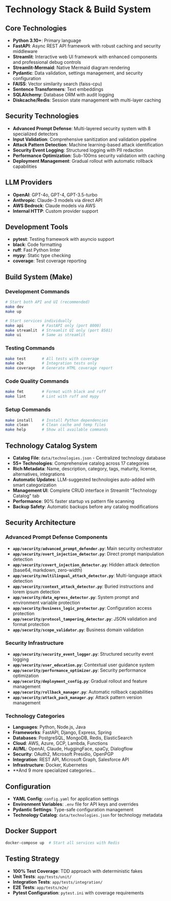 # Technology Stack & Build System

## Core Technologies

- **Python 3.10+**: Primary language
- **FastAPI**: Async REST API framework with robust caching and security middleware
- **Streamlit**: Interactive web UI framework with enhanced components and professional debug controls
- **Streamlit-Mermaid**: Native Mermaid diagram rendering
- **Pydantic**: Data validation, settings management, and security configuration
- **FAISS**: Vector similarity search (faiss-cpu)
- **Sentence Transformers**: Text embeddings
- **SQLAlchemy**: Database ORM with audit logging
- **Diskcache/Redis**: Session state management with multi-layer caching

## Security Technologies

- **Advanced Prompt Defense**: Multi-layered security system with 8 specialized detectors
- **Input Validation**: Comprehensive sanitization and validation pipeline
- **Attack Pattern Detection**: Machine learning-based attack identification
- **Security Event Logging**: Structured logging with PII redaction
- **Performance Optimization**: Sub-100ms security validation with caching
- **Deployment Management**: Gradual rollout with automatic rollback capabilities

## LLM Providers

- **OpenAI**: GPT-4o, GPT-4, GPT-3.5-turbo
- **Anthropic**: Claude-3 models via direct API
- **AWS Bedrock**: Claude models via AWS
- **Internal HTTP**: Custom provider support

## Development Tools

- **pytest**: Testing framework with asyncio support
- **black**: Code formatting
- **ruff**: Fast Python linter
- **mypy**: Static type checking
- **coverage**: Test coverage reporting

## Build System (Make)

### Development Commands

```bash
# Start both API and UI (recommended)
make dev
make up

# Start services individually
make api        # FastAPI only (port 8000)
make streamlit  # Streamlit UI only (port 8501)
make ui         # Same as streamlit
```

### Testing Commands

```bash
make test       # All tests with coverage
make e2e        # Integration tests only
make coverage   # Generate HTML coverage report
```

### Code Quality Commands

```bash
make fmt        # Format with black and ruff
make lint       # Lint with ruff and mypy
```

### Setup Commands

```bash
make install    # Install Python dependencies
make clean      # Clean cache and temp files
make help       # Show all available commands
```

## Technology Catalog System

- **Catalog File**: `data/technologies.json` - Centralized technology database
- **55+ Technologies**: Comprehensive catalog across 17 categories
- **Rich Metadata**: Name, description, category, tags, maturity, license, alternatives, integrations
- **Automatic Updates**: LLM-suggested technologies auto-added with smart categorization
- **Management UI**: Complete CRUD interface in Streamlit "Technology Catalog" tab
- **Performance**: 90% faster startup vs pattern file scanning
- **Backup Safety**: Automatic backups before any catalog modifications

## Security Architecture

### Advanced Prompt Defense Components

- **`app/security/advanced_prompt_defender.py`**: Main security orchestrator
- **`app/security/overt_injection_detector.py`**: Direct prompt manipulation detection
- **`app/security/covert_injection_detector.py`**: Hidden attack detection (base64, markdown, zero-width)
- **`app/security/multilingual_attack_detector.py`**: Multi-language attack detection
- **`app/security/context_attack_detector.py`**: Buried instructions and lorem ipsum detection
- **`app/security/data_egress_detector.py`**: System prompt and environment variable protection
- **`app/security/business_logic_protector.py`**: Configuration access protection
- **`app/security/protocol_tampering_detector.py`**: JSON validation and format protection
- **`app/security/scope_validator.py`**: Business domain validation

### Security Infrastructure

- **`app/security/security_event_logger.py`**: Structured security event logging
- **`app/security/user_education.py`**: Contextual user guidance system
- **`app/security/performance_optimizer.py`**: Security performance optimization
- **`app/security/deployment_config.py`**: Gradual rollout and feature management
- **`app/security/rollback_manager.py`**: Automatic rollback capabilities
- **`app/security/attack_pack_manager.py`**: Attack pattern version management

### Technology Categories

- **Languages**: Python, Node.js, Java
- **Frameworks**: FastAPI, Django, Express, Spring
- **Databases**: PostgreSQL, MongoDB, Redis, ElasticSearch
- **Cloud**: AWS, Azure, GCP, Lambda, Functions
- **AI/ML**: OpenAI, Claude, HuggingFace, spaCy, Dialogflow
- **Security**: OAuth2, Microsoft Presidio, OpenPGP
- **Integration**: REST API, Microsoft Graph, Salesforce API
- **Infrastructure**: Docker, Kubernetes
- **And 9 more specialized categories...

## Configuration

- **YAML Config**: `config.yaml` for application settings
- **Environment Variables**: `.env` file for API keys and overrides
- **Pydantic Settings**: Type-safe configuration management
- **Technology Catalog**: `data/technologies.json` for technology metadata

## Docker Support

```bash
docker-compose up  # Start all services with Redis
```

## Testing Strategy

- **100% Test Coverage**: TDD approach with deterministic fakes
- **Unit Tests**: `app/tests/unit/`
- **Integration Tests**: `app/tests/integration/`
- **E2E Tests**: `app/tests/e2e/`
- **Pytest Configuration**: `pytest.ini` with coverage requirements